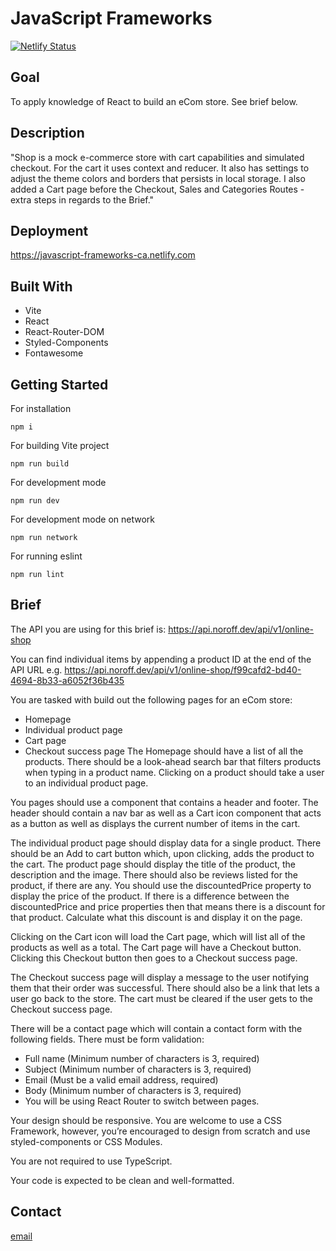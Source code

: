 # JavaScript Frameworks

[![Netlify Status](https://api.netlify.com/api/v1/badges/9e672636-d299-4101-a131-4a5962f5158e/deploy-status)](https://app.netlify.com/sites/javascript-frameworks-ca/deploys)

## Goal

To apply knowledge of React to build an eCom store.
See brief below.

## Description

"Shop is a mock e-commerce store with cart capabilities and simulated checkout. For the cart it uses context and reducer. It also has settings to adjust the theme colors and borders that persists in local storage.
I also added a Cart page before the Checkout, Sales and Categories Routes - extra steps in regards to the Brief."

## Deployment

https://javascript-frameworks-ca.netlify.com

## Built With

- Vite
- React
- React-Router-DOM
- Styled-Components
- Fontawesome

## Getting Started

For installation

```
npm i
```

For building Vite project

```
npm run build
```

For development mode

```
npm run dev
```

For development mode on network

```
npm run network
```

For running eslint

```
npm run lint
```

## Brief

The API you are using for this brief is: https://api.noroff.dev/api/v1/online-shop

You can find individual items by appending a product ID at the end of the API URL e.g. https://api.noroff.dev/api/v1/online-shop/f99cafd2-bd40-4694-8b33-a6052f36b435

You are tasked with build out the following pages for an eCom store:

- Homepage
- Individual product page
- Cart page
- Checkout success page
  The Homepage should have a list of all the products. There should be a look-ahead search bar that filters products when typing in a product name. Clicking on a product should take a user to an individual product page.

You pages should use a <Layout> component that contains a header and footer. The header should contain a nav bar as well as a Cart icon component that acts as a button as well as displays the current number of items in the cart.

The individual product page should display data for a single product. There should be an Add to cart button which, upon clicking, adds the product to the cart. The product page should display the title of the product, the description and the image. There should also be reviews listed for the product, if there are any. You should use the discountedPrice property to display the price of the product. If there is a difference between the discountedPrice and price properties then that means there is a discount for that product. Calculate what this discount is and display it on the page.

Clicking on the Cart icon will load the Cart page, which will list all of the products as well as a total. The Cart page will have a Checkout button. Clicking this Checkout button then goes to a Checkout success page.

The Checkout success page will display a message to the user notifying them that their order was successful. There should also be a link that lets a user go back to the store. The cart must be cleared if the user gets to the Checkout success page.

There will be a contact page which will contain a contact form with the following fields. There must be form validation:

- Full name (Minimum number of characters is 3, required)
- Subject (Minimum number of characters is 3, required)
- Email (Must be a valid email address, required)
- Body (Minimum number of characters is 3, required)
- You will be using React Router to switch between pages.

Your design should be responsive. You are welcome to use a CSS Framework, however, you’re encouraged to design from scratch and use styled-components or CSS Modules.

You are not required to use TypeScript.

Your code is expected to be clean and well-formatted.

## Contact

[email](mailto:daniel.vier@gmail.com)
